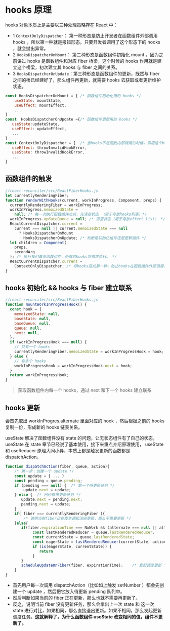 # hooks 原理

hooks 对象本质上是主要以三种处理策略存在 React 中：

- 1 `ContextOnlyDispatcher`： 第一种形态是防止开发者在函数组件外部调用 hooks ，所以第一种就是报错形态，只要开发者调用了这个形态下的 hooks ，就会抛出异常。
- 2 `HooksDispatcherOnMount`： 第二种形态是函数组件初始化 mount ，因为之前讲过 hooks 是函数组件和对应 fiber 桥梁，这个时候的 hooks 作用就是建立这个桥梁，初次建立其 hooks 与 fiber 之间的关系。
- 3 `HooksDispatcherOnUpdate`：第三种形态是函数组件的更新，既然与 fiber 之间的桥已经建好了，那么组件再更新，就需要 hooks 去获取或者更新维护状态。

```javascript
const HooksDispatcherOnMount = { /* 函数组件初始化用的 hooks */
    useState: mountState,
    useEffect: mountEffect,
    ...
}
const  HooksDispatcherOnUpdate ={/* 函数组件更新用的 hooks */
   useState:updateState,
   useEffect: updateEffect,
   ...
}
const ContextOnlyDispatcher = {  /* 当hooks不是函数内部调用的时候，调用这个hooks对象下的hooks，所以报错。 */
   useEffect: throwInvalidHookError,
   useState: throwInvalidHookError,
   ...
}

```

## 函数组件的触发

```javascript
//react-reconciler/src/ReactFiberHooks.js
let currentlyRenderingFiber;
function renderWithHooks(current, workInProgress, Component, props) {
  currentlyRenderingFiber = workInProgress;
  workInProgress.memoizedState =
    null; /* 每一次执行函数组件之前，先清空状态 （用于存放hooks列表）*/
  workInProgress.updateQueue = null; /* 清空状态（用于存放effect list） */
  ReactCurrentDispatcher.current =
    current === null || current.memoizedState === null
      ? HooksDispatcherOnMount
      : HooksDispatcherOnUpdate; /* 判断是初始化组件还是更新组件 */
  let children = Component(
    props,
    secondArg
  ); /* 执行我们真正函数组件，所有的hooks将依次执行。 */
  ReactCurrentDispatcher.current =
    ContextOnlyDispatcher; /* 将hooks变成第一种，防止hooks在函数组件外部调用，调用直接报错。 */
}
```

## hooks 初始化 && hooks 与 fiber 建立联系

```javascript
//react-reconciler/src/ReactFiberHooks.js
function mountWorkInProgressHook() {
  const hook = {
    memoizedState: null,
    baseState: null,
    baseQueue: null,
    queue: null,
    next: null,
  };
  if (workInProgressHook === null) {
    // 只有一个 hooks
    currentlyRenderingFiber.memoizedState = workInProgressHook = hook;
  } else {
    // 有多个 hooks
    workInProgressHook = workInProgressHook.next = hook;
  }
  return workInProgressHook;
}
```

> 获取函数组件内每一个 hooks，通过 next 和下一个 hooks 建立联系

## hooks 更新

会首先取出 workInProgres.alternate 里面对应的 hook ，然后根据之前的 hooks 复制一份，形成新的 hooks 链表关系。

useState 解决了函数组件没有 state 的问题，让无状态组件有了自己的状态，useState 在 state 章节已经说了基本使用，接下来重点介绍原理使用， useState 和 useReducer 原理大同小异，本质上都是触发更新的函数都是 dispatchAction。

```javascript
function dispatchAction(fiber, queue, action){
    /* 第一步：创建一个 update */
    const update = { ... }
    const pending = queue.pending;
    if (pending === null) {  /* 第一个待更新任务 */
        update.next = update;
    } else {  /* 已经有带更新任务 */
       update.next = pending.next;
       pending.next = update;
    }
    if( fiber === currentlyRenderingFiber ){
        /* 说明当前fiber正在发生调和渲染更新，那么不需要更新 */
    }else{
       if(fiber.expirationTime === NoWork && (alternate === null || alternate.expirationTime === NoWork)){
            const lastRenderedReducer = queue.lastRenderedReducer;
            const currentState = queue.lastRenderedState;                 /* 上一次的state */
            const eagerState = lastRenderedReducer(currentState, action); /* 这一次新的state */
            if (is(eagerState, currentState)) {                           /* 如果每一个都改变相同的state，那么组件不更新 */
               return
            }
       }
       scheduleUpdateOnFiber(fiber, expirationTime);    /* 发起调度更新 */
    }
}

```

- 首先用户每一次调用 dispatchAction（比如如上触发 setNumber ）都会先创建一个 update ，然后把它放入待更新 pending 队列中。
- 然后判断如果当前的 fiber 正在更新，那么也就不需要再更新了。
- 反之，说明当前 fiber 没有更新任务，那么会拿出上一次 state 和 这一次 state 进行对比，如果相同，那么直接退出更新。如果不相同，那么发起更新调度任务。**这就解释了，为什么函数组件 useState 改变相同的值，组件不更新了。**
